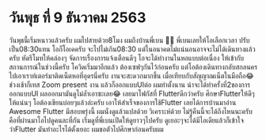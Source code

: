 # วันพุธ ที่ 9 ธันวาคม 2563
วันพุธนี้เริ่มหนาวแล้วครับ ผมไปสายด้วย8โมง ผมถึงบ้านพี่เบน 🥶🥶 
พี่เบนเลยให้โอเลือกเวลา ปรับเป็น08:30แทน โอก็โอเคครับ จะไปไม่เกิน08:30 แต่ในอนาคตไม่แน่นอนอาจจะไม่ได้เดินทางแล้วครับ หัดรีโมทให้คล่องๆ จัดการเรื่องการแจ้งเตือนดีๆ โอจะได้ทำงานในหอแบบต่อเนื่อง
ให้เข้ากับสถานการณ์ในช่วงนี้ครับ โควิดเริ่มมาอีกแล้ว ต้องเซฟๆกันไว้ก่อนครับ แต่โอต้องเดินทางกลับสกลนครไปเอาเราท์เตอร์มาติดเน็ตหอที่อุดรนี่ครับ งานจะสะดวกมากขึ้น เมื่อเทียบกับสัญญาณเน็ตในมือถือ😂ช่วงเช้าก็เทส Zoom present งาน แล้วก็ออกแบบUIต่อ ผมทำตั้งนาน น่าจะได้ทำครั้งที่2ของการออกแบบUI ผลออกมามันดูไม่ล้ำเอาซะเลย😂 เลยมาโฟกัสที่ Flutterดีกว่าครับ ศึกษาFlutterให้ดีๆให้แน่นๆ โอต้องเขียนบ่อยๆแล้วล่ะครับ เอาให้สำเร็จของการใช้Flutter เลยได้การบ้านมาอ่าน Awesome Flutter มีสอบพรุ่งนี้
ผมนั่งดูแล้วแปลด้วย วิเคราะห์ด้วย ไม่รู้คืนนี้จะได้ถึงไหนนะครับ คือที่ผ่านมาโอไปดูคนละที่กัน เริ่มดูที่พี่เบนเปิดให้ดูยาวๆไปครับ ดูเยอะๆจะได้มีไอเดียแล้วก็เข้าใจ ว่าFlutter มันทำอะไรได้ตั้งเยอะ ผมขอตัวไปศึกษาก่อนครับผม